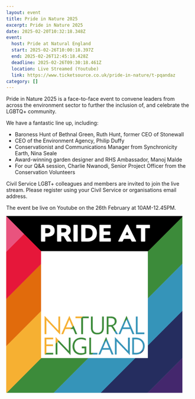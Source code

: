 ```yaml
---
layout: event
title: Pride in Nature 2025
excerpt: Pride in Nature 2025
date: 2025-02-20T10:32:18.348Z
event:
  host: Pride at Natural England
  start: 2025-02-26T10:00:18.397Z
  end: 2025-02-26T12:45:18.428Z
  deadline: 2025-02-26T09:30:18.461Z
  location: Live Streamed (Youtube)
  link: https://www.ticketsource.co.uk/pride-in-nature/t-pqandaz
category: []
---
```

Pride in Nature 2025 is a face-to-face event to convene leaders from across the environment sector to further the inclusion of, and celebrate the LGBTQ+ community.

We have a fantastic line up, including:

* Baroness Hunt of Bethnal Green, Ruth Hunt, former CEO of Stonewall
* CEO of the Environment Agency, Philip Duffy
* Conservationist and Communications Manager from Synchronicity Earth, Nina Seale
* Award-winning garden designer and RHS Ambassador, Manoj Malde
* For our Q&A session, Charlie Nwanodi, Senior Project Officer from the Conservation Volunteers

Civil Service LGBT+ colleagues and members are invited to join the live stream. Please register using your Civil Service or organisations email address.

The event be live on Youtube on the 26th February at 10AM-12.45PM. 

![A square graphic with 'PRIDE AT' in white on a black banner. Below, a small white square contains 'Natural England' over a background of diagonal Pride flag stripes](/assets/images/uploads/pride-ne.png)